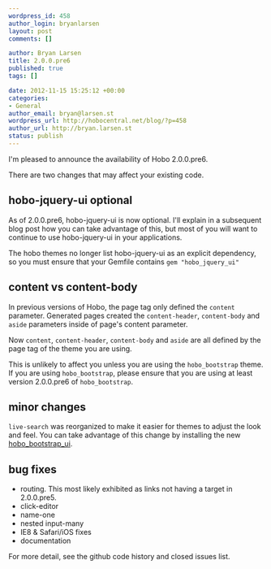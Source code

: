 ```yaml
--- 
wordpress_id: 458
author_login: bryanlarsen
layout: post
comments: []

author: Bryan Larsen
title: 2.0.0.pre6
published: true
tags: []

date: 2012-11-15 15:25:12 +00:00
categories: 
- General
author_email: bryan@larsen.st
wordpress_url: http://hobocentral.net/blog/?p=458
author_url: http://bryan.larsen.st
status: publish
---
```

I'm pleased to announce the availability of Hobo 2.0.0.pre6.

There are two changes that may affect your existing code.

## hobo-jquery-ui optional

As of 2.0.0.pre6, hobo-jquery-ui is now optional.  I'll explain in a subsequent blog post how you can take advantage of this, but most of you will want to continue to use hobo-jquery-ui in your applications.

The hobo themes no longer list hobo-jquery-ui as an explicit dependency, so you must ensure that your Gemfile contains `gem "hobo_jquery_ui"`

## content vs content-body

In previous versions of Hobo, the page tag only defined the `content` parameter.  Generated pages created the `content-header`, `content-body` and `aside` parameters inside of page's content parameter.

Now `content`, `content-header`, `content-body` and `aside` are all defined by the page tag of the theme you are using.

This is unlikely to affect you unless you are using the `hobo_bootstrap` theme.   If you are using `hobo_bootstrap`, please ensure that you are using at least version 2.0.0.pre6 of `hobo_bootstrap`.

## minor changes

`live-search` was reorganized to make it easier for themes to adjust
the look and feel.  You can take advantage of this change by
installing the new [hobo\_bootstrap\_ui](http://cookbook.hobocentral.net/api_plugins/hobo_bootstrap_ui).

## bug fixes

- routing.  This most likely exhibited as links not having a target in 2.0.0.pre5.
- click-editor
- name-one
- nested input-many
- IE8 & Safari/iOS fixes
- documentation

For more detail, see the github code history and closed issues list.
